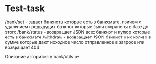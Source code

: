 # Test-task

/bank/set - задает банкноты которые есть в банкомате, причем с удалением предыдущих банкнот которые были сохранены в базе до этого
/bank/status - возвращает JSON всех банкнот и купюр которые есть в банкомате
/withdraw - возвращает JSON банкнот и их кол-во в сумме которые дают исходное число отправленное в запросе или возвращает 404

Описание алгоритма в bank/utils.py 
